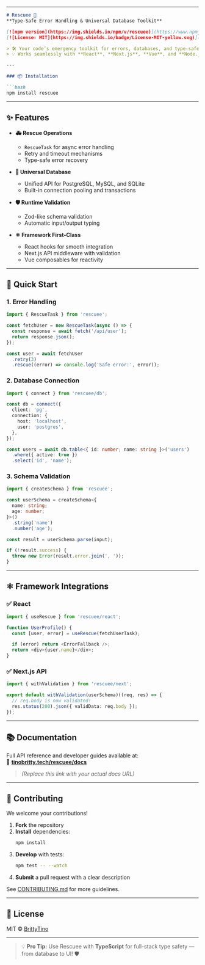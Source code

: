 
---

```markdown
# Rescuee 🚨  
**Type-Safe Error Handling & Universal Database Toolkit**

[![npm version](https://img.shields.io/npm/v/rescuee)](https://www.npmjs.com/package/rescuee)
[![License: MIT](https://img.shields.io/badge/License-MIT-yellow.svg)](https://opensource.org/licenses/MIT)

> 🛠️ Your code’s emergency toolkit for errors, databases, and type-safe operations  
> 💡 Works seamlessly with **React**, **Next.js**, **Vue**, and **Node.js**

---

### 📦 Installation

```bash
npm install rescuee
```

---

## ✨ Features

- **🚑 Rescue Operations**
  - `RescueTask` for async error handling
  - Retry and timeout mechanisms
  - Type-safe error recovery

- **🔗 Universal Database**
  - Unified API for PostgreSQL, MySQL, and SQLite
  - Built-in connection pooling and transactions

- **🛡️ Runtime Validation**
  - Zod-like schema validation
  - Automatic input/output typing

- **⚛️ Framework First-Class**
  - React hooks for smooth integration
  - Next.js API middleware with validation
  - Vue composables for reactivity

---

## 🚀 Quick Start

### 1. Error Handling

```ts
import { RescueTask } from 'rescuee';

const fetchUser = new RescueTask(async () => {
  const response = await fetch('/api/user');
  return response.json();
});

const user = await fetchUser
  .retry(3)
  .rescue((error) => console.log('Safe error:', error));
```

### 2. Database Connection

```ts
import { connect } from 'rescuee/db';

const db = connect({
  client: 'pg',
  connection: {
    host: 'localhost',
    user: 'postgres',
  },
});

const users = await db.table<{ id: number; name: string }>('users')
  .where({ active: true })
  .select('id', 'name');
```

### 3. Schema Validation

```ts
import { createSchema } from 'rescuee';

const userSchema = createSchema<{
  name: string;
  age: number;
}>()
  .string('name')
  .number('age');

const result = userSchema.parse(input);

if (!result.success) {
  throw new Error(result.error.join(', '));
}
```

---

## ⚛️ Framework Integrations

### ✅ React

```ts
import { useRescue } from 'rescuee/react';

function UserProfile() {
  const [user, error] = useRescue(fetchUserTask);

  if (error) return <ErrorFallback />;
  return <div>{user.name}</div>;
}
```

### ✅ Next.js API

```ts
import { withValidation } from 'rescuee/next';

export default withValidation(userSchema)((req, res) => {
  // req.body is now validated!
  res.status(200).json({ validData: req.body });
});
```

---

## 📚 Documentation

Full API reference and developer guides available at:  
🔗 **[tinobritty.tech/rescuee/docs](https://rescuee-docs.vercel.app)**  
> *(Replace this link with your actual docs URL)*

---

## 🤝 Contributing

We welcome your contributions!

1. **Fork** the repository  
2. **Install** dependencies:  
   ```bash
   npm install
   ```
3. **Develop** with tests:  
   ```bash
   npm test -- --watch
   ```
4. **Submit** a pull request with a clear description

See [CONTRIBUTING.md](CONTRIBUTING.md) for more guidelines.

---

## 📜 License

MIT © [BrittyTino](https://github.com/brittytino)

---

> 💡 **Pro Tip:** Use Rescuee with **TypeScript** for full-stack type safety — from database to UI! 🛡️

```
